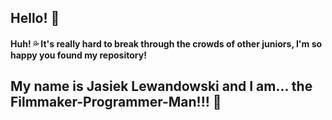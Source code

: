 ## Hello! 👋 

#### Huh! 💦 It's really hard to break through the crowds of other juniors, I'm so happy you found my repository! 

## My name is Jasiek Lewandowski and I am... the Filmmaker-Programmer-Man!!! 🌌






<!--
**JasiekLewandowski/JasiekLewandowski** is a ✨ _special_ ✨ repository because its `README.md` (this file) appears on your GitHub profile.


:movie_camera:
:computer:
:mortar_board:
:hammer:
:bomb:
:city_sunrise:
:city_sunset:
:rocket

Here are some ideas to get you started:

- 🔭 I’m currently working on ...
- 🌱 I’m currently learning ...
- 👯 I’m looking to collaborate on ...
- 🤔 I’m looking for help with ...
- 💬 Ask me about ...
- 📫 How to reach me: ...
- 😄 Pronouns: ...
- ⚡ Fun fact: ...
-->
